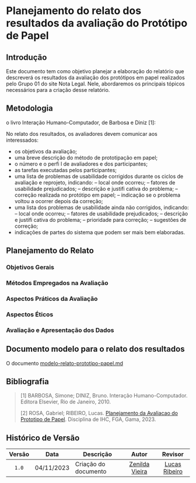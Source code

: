# Planejamento do relato dos resultados da avaliação do Protótipo de Papel

## Introdução
Este documento tem como objetivo planejar a elaboração do relatório que descreverá os resultados da avaliação dos protótipos em papel realizados pelo Grupo 01 do site Nota Legal. Nele, abordaremos os principais tópicos necessários para a criação desse relatório.

## Metodologia

o livro Interação Humano-Computador, de Barbosa e Diniz [1]:

No relato dos resultados, os avaliadores devem comunicar aos interessados:

* os objetivos da avaliação;
* uma breve descrição do método de prototipação em papel;
* o número e o perfi l de avaliadores e dos participantes;
* as tarefas executadas pelos participantes;
* uma lista de problemas de usabilidade corrigidos durante os ciclos de avaliação e reprojeto, indicando:
 – local onde ocorreu;
 – fatores de usabilidade prejudicados;
 – descrição e justifi cativa do problema;
 – correção realizada no protótipo em papel;
 – indicação se o problema voltou a ocorrer depois da correção;
* uma lista dos problemas de usabilidade ainda não corrigidos, indicando:
 – local onde ocorreu;
 – fatores de usabilidade prejudicados;
 – descrição e justifi cativa do problema;
 – prioridade para correção;
 – sugestões de correção;
* indicações de partes do sistema que podem ser mais bem elaboradas.


## Planejamento do Relato

### Objetivos Gerais



### Métodos Empregados na Avaliação



### Aspectos Práticos da Avaliação


### Aspectos Éticos


### Avaliação e Apresentação dos Dados


## Documento modelo para o relato dos resultados

O documento [modelo-relato-prototipo-papel.md](https://github.com/Interacao-Humano-Computador/2023.2-NotaLegal/blob/main/docs/design-avaliacao-desenvolvimento%20II/prototipo_papel/modelo-relato-prototipo-papel.md) 


## Bibliografia

> [1] BARBOSA, Simone; DINIZ, Bruno. Interação Humano-Computador. Editora Elsevier, Rio de Janeiro, 2010.
>
> [2] ROSA, Gabriel; RIBEIRO, Lucas. [Planejamento da Avaliacao do Prototipo de Papel](https://github.com/Interacao-Humano-Computador/2023.2-NotaLegal/blob/main/docs/design-avaliacao-desenvolvimento%20II/prototipo_papel/planejamento_avaliacao_prototipo_papel.md). Disciplina de IHC, FGA, Gama, 2023.
>

## Histórico de Versão

| Versão | Data       | Descrição            |                       Autor                        |                     Revisor                      |
| :----: | ---------- | -------------------- | :------------------------------------------------: | :----------------------------------------------: |
| `1.0`  | 04/11/2023 | Criação do documento |   [Zenilda Vieira](https://github.com/zenildavieira)   |  [Lucas Ribeiro](https://github.com/lucassouzs)  |
